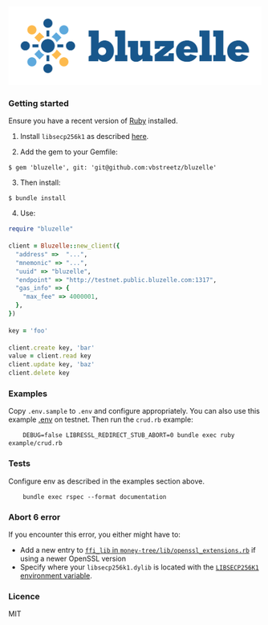 ![](https://raw.githubusercontent.com/bluzelle/api/master/source/images/Bluzelle%20-%20Logo%20-%20Big%20-%20Colour.png)

### Getting started

Ensure you have a recent version of [Ruby](https://www.ruby-lang.org/en/) installed.

1. Install `libsecp256k1` as described [here](https://github.com/cryptape/ruby-bitcoin-secp256k1#prerequisite).

2. Add the gem to your Gemfile:

```
$ gem 'bluzelle', git: 'git@github.com:vbstreetz/bluzelle'
```

3. Then install:

```
$ bundle install
```

4. Use:

```ruby
require "bluzelle"

client = Bluzelle::new_client({
  "address" =>  "...",
  "mnemonic" => "...",
  "uuid" => "bluzelle",
  "endpoint" => "http://testnet.public.bluzelle.com:1317",
  "gas_info" => {
    "max_fee" => 4000001,
  },
})

key = 'foo'

client.create key, 'bar'
value = client.read key
client.update key, 'baz'
client.delete key
```

### Examples

Copy `.env.sample` to `.env` and configure appropriately. You can also use this example [.env](https://gist.github.com/vbstreetz/f05a982530311d155836e27d41c1f73a) on testnet. Then run the `crud.rb` example:

```
    DEBUG=false LIBRESSL_REDIRECT_STUB_ABORT=0 bundle exec ruby example/crud.rb
```

### Tests

Configure env as described in the examples section above.

```
    bundle exec rspec --format documentation
```

### Abort 6 error

If you encounter this error, you either might have to:

- Add a new entry to [`ffi_lib` in `money-tree/lib/openssl_extensions.rb`](https://github.com/vbstreetz/money-tree/blob/244549cbc855b65c4a003ae1b089a0adc793f482/lib/openssl_extensions.rb#L9) if using a newer OpenSSL version
- Specify where your `libsecp256k1.dylib` is located with the [`LIBSECP256K1` environment variable](https://github.com/cryptape/ruby-bitcoin-secp256k1/blob/e2f47bcc9e85b4d52eeaf4f7649a9a25b0083a11/lib/secp256k1/c.rb#L9).

### Licence

MIT
